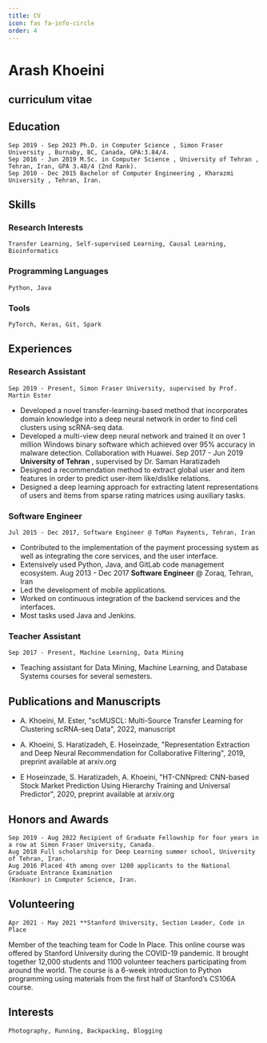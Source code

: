 ```yaml
---
title: CV
icon: fas fa-info-circle
order: 4
---
```



# Arash Khoeini

## curriculum vitae

## Education

```
Sep 2019 - Sep 2023 Ph.D. in Computer Science , Simon Fraser University , Burnaby, BC, Canada, GPA:3.84/4.
Sep 2016 - Jun 2019 M.Sc. in Computer Science , University of Tehran , Tehran, Iran, GPA 3.48/4 (2nd Rank).
Sep 2010 - Dec 2015 Bachelor of Computer Engineering , Kharazmi University , Tehran, Iran.
```
## Skills

### Research Interests

```
Transfer Learning, Self-supervised Learning, Causal Learning, Bioinformatics
```
### Programming Languages
```
Python, Java
```
### Tools
```
PyTorch, Keras, Git, Spark
```
## Experiences

### Research Assistant

```
Sep 2019 - Present, Simon Fraser University, supervised by Prof. Martin Ester
```
- Developed a novel transfer-learning-based method that incorporates domain knowledge
into a deep neural network in order to find cell clusters using scRNA-seq data.
- Developed a multi-view deep neural network and trained it on over 1 million Windows
binary software which achieved over 95% accuracy in malware detection. Collaboration with
Huawei.
Sep 2017 - Jun 2019 **University of Tehran** , supervised by Dr. Saman Haratizadeh
- Designed a recommendation method to extract global user and item features in order to
predict user-item like/dislike relations.
- Designed a deep learning approach for extracting latent representations of users and items
from sparse rating matrices using auxiliary tasks.

### Software Engineer

```
Jul 2015 - Dec 2017, Software Engineer @ ToMan Payments, Tehran, Iran
```
- Contributed to the implementation of the payment processing system as well as integrating
the core services, and the user interface.
- Extensively used Python, Java, and GitLab code management ecosystem.
Aug 2013 - Dec 2017 **Software Engineer** @ Zoraq, Tehran, Iran
- Led the development of mobile applications.
- Worked on continuous integration of the backend services and the interfaces.
- Most tasks used Java and Jenkins.

### Teacher Assistant

```
Sep 2017 - Present, Machine Learning, Data Mining
```
- Teaching assistant for Data Mining, Machine Learning, and Database Systems courses for
several semesters.

## Publications and Manuscripts

- A. Khoeini, M. Ester, "scMUSCL: Multi-Source Transfer Learning for Clustering scRNA-seq
Data", 2022, manuscript

- A. Khoeini, S. Haratizadeh, E. Hoseinzade, "Representation Extraction and Deep Neural
Recommendation for Collaborative Filtering", 2019, preprint available at arxiv.org
- E Hoseinzade, S. Haratizadeh, A. Khoeini, "HT-CNNpred: CNN-based Stock Market
Prediction Using Hierarchy Training and Universal Predictor", 2020, preprint available at
arxiv.org

## Honors and Awards

```
Sep 2019 - Aug 2022 Recipient of Graduate Fellowship for four years in a row at Simon Fraser University, Canada.
Aug 2018 Full scholarship for Deep Learning summer school, University of Tehran, Iran.
Aug 2016 Placed 4th among over 1200 applicants to the National Graduate Entrance Examination
(Konkour) in Computer Science, Iran.
```
## Volunteering
```
Apr 2021 - May 2021 **Stanford University, Section Leader, Code in Place
```
Member of the teaching team for Code In Place. This online course was offered by Stanford
University during the COVID-19 pandemic. It brought together 12,000 students and 1100
volunteer teachers participating from around the world. The course is a 6-week introduction
to Python programming using materials from the first half of Stanford’s CS106A course.

## Interests

```
Photography, Running, Backpacking, Blogging
```


